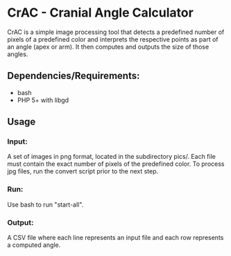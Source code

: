 # CrAC - Cranial Angle Calculator

CrAC is a simple image processing tool that detects a predefined number of pixels of a predefined color and interprets the respective points as part of an angle (apex or arm). It then computes and outputs the size of those angles.

## Dependencies/Requirements:
- bash
- PHP 5+ with libgd

## Usage

### Input:
A set of images in png format, located in the subdirectory pics/.
Each file must contain the exact number of pixels of the predefined color.
To process jpg files, run the convert script prior to the next step.

### Run:
Use bash to run "start-all".

### Output:
A CSV file where each line represents an input file and each row represents a computed angle.
